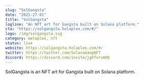 ```yaml
---
slug: "SolGangsta"
date: "2021-27-01"
title: "SolGangsta"
logline: "An NFT art for Gangsta built on Solana platform."
cta: "https://solgangsta.holaplex.com/#/"
logo: /img/solgangsta.svg
category: metaplex, nft
status: live
website: https://solgangsta.holaplex.com/#/
twitter: https://twitter.com/SolanaGangNFT
discord: https://discord.com/invite/jghTxruAHQ
---
```


SolGangsta is an NFT art for Gangsta built on Solana platform.
